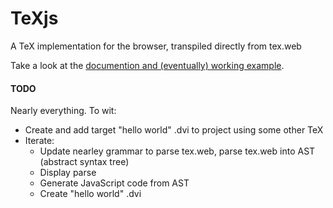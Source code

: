 # TeXjs
A TeX implementation for the browser, transpiled directly from tex.web

Take a look at the [documention and (eventually) working example](https://butterwell.github.io/TeXjs/).

#### TODO
Nearly everything. To wit:

* Create and add target "hello world" .dvi to project using some other TeX
* Iterate:
  * Update nearley grammar to parse tex.web, parse tex.web into AST (abstract syntax tree)
  * Display parse
  * Generate JavaScript code from AST
  * Create "hello world" .dvi
